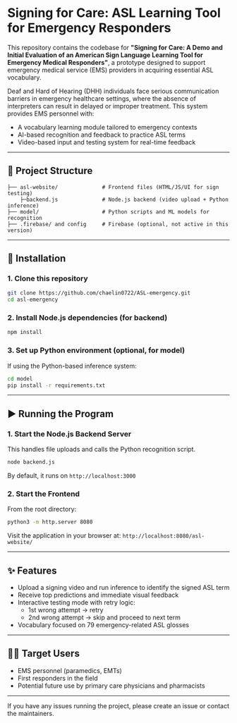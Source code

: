 # Signing for Care: ASL Learning Tool for Emergency Responders

This repository contains the codebase for **"Signing for Care: A Demo and Initial Evaluation of an American Sign Language Learning Tool for Emergency Medical Responders"**, a prototype designed to support emergency medical service (EMS) providers in acquiring essential ASL vocabulary. 

Deaf and Hard of Hearing (DHH) individuals face serious communication barriers in emergency healthcare settings, where the absence of interpreters can result in delayed or improper treatment. This system provides EMS personnel with:

- A vocabulary learning module tailored to emergency contexts
- AI-based recognition and feedback to practice ASL terms
- Video-based input and testing system for real-time feedback

---

## 📁 Project Structure
```
├── asl-website/              # Frontend files (HTML/JS/UI for sign testing)
    ├─backend.js              # Node.js backend (video upload + Python inference)
├── model/                    # Python scripts and ML models for recognition 
├── .firebase/ and config     # Firebase (optional, not active in this version)
```

---

## 🔧 Installation

### 1. Clone this repository
```bash
git clone https://github.com/chaelin0722/ASL-emergency.git
cd asl-emergency
```

### 2. Install Node.js dependencies (for backend)
```bash
npm install
```

### 3. Set up Python environment (optional, for model)
If using the Python-based inference system:
```bash
cd model
pip install -r requirements.txt
```

---

## ▶️ Running the Program

### 1. Start the Node.js Backend Server
This handles file uploads and calls the Python recognition script.
```bash
node backend.js
```
By default, it runs on `http://localhost:3000`

### 2. Start the Frontend
From the root directory:
```bash
python3 -m http.server 8080
```
Visit the application in your browser at: `http://localhost:8080/asl-website/`

---

## ✨ Features
- Upload a signing video and run inference to identify the signed ASL term
- Receive top predictions and immediate visual feedback
- Interactive testing mode with retry logic:
  - 1st wrong attempt → retry
  - 2nd wrong attempt → skip and proceed to next term
- Vocabulary focused on 79 emergency-related ASL glosses

---

## 👩‍⚕️ Target Users
- EMS personnel (paramedics, EMTs)
- First responders in the field
- Potential future use by primary care physicians and pharmacists

---


If you have any issues running the project, please create an issue or contact the maintainers.
